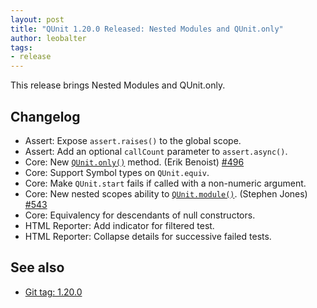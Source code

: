 ```yaml
---
layout: post
title: "QUnit 1.20.0 Released: Nested Modules and QUnit.only"
author: leobalter
tags:
- release
---
```


This release brings Nested Modules and QUnit.only.

## Changelog

* Assert: Expose `assert.raises()` to the global scope.
* Assert: Add an optional `callCount` parameter to `assert.async()`.
* Core: New [`QUnit.only()`](https://qunitjs.com/api/QUnit/test.only/) method. (Erik Benoist) [#496](https://github.com/qunitjs/qunit/issues/496)
* Core: Support Symbol types on `QUnit.equiv`.
* Core: Make `QUnit.start` fails if called with a non-numeric argument.
* Core: New nested scopes ability to [`QUnit.module()`](https://qunitjs.com/api/QUnit/module/). (Stephen Jones) [#543](https://github.com/qunitjs/qunit/issues/543)
* Core: Equivalency for descendants of null constructors.
* HTML Reporter: Add indicator for filtered test.
* HTML Reporter: Collapse details for successive failed tests.

## See also

* [Git tag: 1.20.0](https://github.com/qunitjs/qunit/releases/tag/1.20.0)

